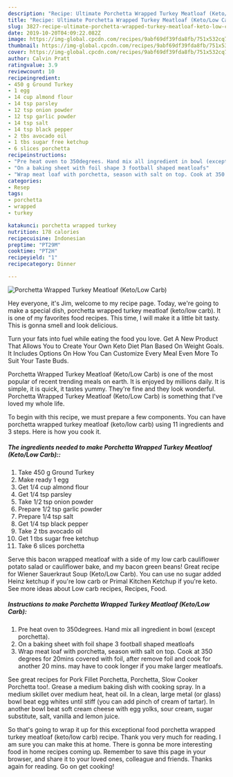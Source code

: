 ```yaml
---
description: "Recipe: Ultimate Porchetta Wrapped Turkey Meatloaf (Keto/Low Carb)"
title: "Recipe: Ultimate Porchetta Wrapped Turkey Meatloaf (Keto/Low Carb)"
slug: 3827-recipe-ultimate-porchetta-wrapped-turkey-meatloaf-keto-low-carb
date: 2019-10-20T04:09:22.082Z
image: https://img-global.cpcdn.com/recipes/9abf69df39fda8fb/751x532cq70/porchetta-wrapped-turkey-meatloaf-ketolow-carb-recipe-main-photo.jpg
thumbnail: https://img-global.cpcdn.com/recipes/9abf69df39fda8fb/751x532cq70/porchetta-wrapped-turkey-meatloaf-ketolow-carb-recipe-main-photo.jpg
cover: https://img-global.cpcdn.com/recipes/9abf69df39fda8fb/751x532cq70/porchetta-wrapped-turkey-meatloaf-ketolow-carb-recipe-main-photo.jpg
author: Calvin Pratt
ratingvalue: 3.9
reviewcount: 10
recipeingredient:
- 450 g Ground Turkey
- 1 egg
- 14 cup almond flour
- 14 tsp parsley
- 12 tsp onion powder
- 12 tsp garlic powder
- 14 tsp salt
- 14 tsp black pepper
- 2 tbs avocado oil
- 1 tbs sugar free ketchup
- 6 slices porchetta
recipeinstructions:
- "Pre heat oven to 350degrees. Hand mix all ingredient in bowl (except porchetta)."
- "On a baking sheet with foil shape 3 football shaped meatloafs"
- "Wrap meat loaf with porchetta, season with salt on top. Cook at 350 degrees for 20mins covered with foil, after remove foil and cook for another 20 mins. may have to cook longer if you make larger meatloafs."
categories:
- Resep
tags:
- porchetta
- wrapped
- turkey

katakunci: porchetta wrapped turkey
nutrition: 178 calories
recipecuisine: Indonesian
preptime: "PT29M"
cooktime: "PT2H"
recipeyield: "1"
recipecategory: Dinner

---
```



![Porchetta Wrapped Turkey Meatloaf (Keto/Low Carb)](https://img-global.cpcdn.com/recipes/9abf69df39fda8fb/751x532cq70/porchetta-wrapped-turkey-meatloaf-ketolow-carb-recipe-main-photo.jpg)

Hey everyone, it's Jim, welcome to my recipe page. Today, we're going to make a special dish, porchetta wrapped turkey meatloaf (keto/low carb). It is one of my favorites food recipes. This time, I will make it a little bit tasty. This is gonna smell and look delicious.

Turn your fats into fuel while eating the food you love. Get A New Product That Allows You to Create Your Own Keto Diet Plan Based On Weight Goals. It Includes Options On How You Can Customize Every Meal Even More To Suit Your Taste Buds.

Porchetta Wrapped Turkey Meatloaf (Keto/Low Carb) is one of the most popular of recent trending meals on earth. It is enjoyed by millions daily. It is simple, it is quick, it tastes yummy. They're fine and they look wonderful. Porchetta Wrapped Turkey Meatloaf (Keto/Low Carb) is something that I've loved my whole life.


To begin with this recipe, we must prepare a few components. You can have porchetta wrapped turkey meatloaf (keto/low carb) using 11 ingredients and 3 steps. Here is how you cook it.

##### The ingredients needed to make Porchetta Wrapped Turkey Meatloaf (Keto/Low Carb)::

1. Take 450 g Ground Turkey
1. Make ready 1 egg
1. Get 1/4 cup almond flour
1. Get 1/4 tsp parsley
1. Take 1/2 tsp onion powder
1. Prepare 1/2 tsp garlic powder
1. Prepare 1/4 tsp salt
1. Get 1/4 tsp black pepper
1. Take 2 tbs avocado oil
1. Get 1 tbs sugar free ketchup
1. Take 6 slices porchetta


Serve this bacon wrapped meatloaf with a side of my low carb cauliflower potato salad or cauliflower bake, and my bacon green beans! Great recipe for Wiener Sauerkraut Soup (Keto/Low Carb). You can use no sugar added Heinz ketchup if you&#39;re low carb or Primal Kitchen Ketchup if you&#39;re keto. See more ideas about Low carb recipes, Recipes, Food. 

##### Instructions to make Porchetta Wrapped Turkey Meatloaf (Keto/Low Carb):

1. Pre heat oven to 350degrees. Hand mix all ingredient in bowl (except porchetta).
1. On a baking sheet with foil shape 3 football shaped meatloafs
1. Wrap meat loaf with porchetta, season with salt on top. Cook at 350 degrees for 20mins covered with foil, after remove foil and cook for another 20 mins. may have to cook longer if you make larger meatloafs.


See great recipes for Pork Fillet Porchetta, Porchetta, Slow Cooker Porchetta too!. Grease a medium baking dish with cooking spray. In a medium skillet over medium heat, heat oil. In a clean, large metal (or glass) bowl beat egg whites until stiff (you can add pinch of cream of tartar). In another bowl beat soft cream cheese with egg yolks, sour cream, sugar substitute, salt, vanilla and lemon juice. 

So that's going to wrap it up for this exceptional food porchetta wrapped turkey meatloaf (keto/low carb) recipe. Thank you very much for reading. I am sure you can make this at home. There is gonna be more interesting food in home recipes coming up. Remember to save this page in your browser, and share it to your loved ones, colleague and friends. Thanks again for reading. Go on get cooking!
